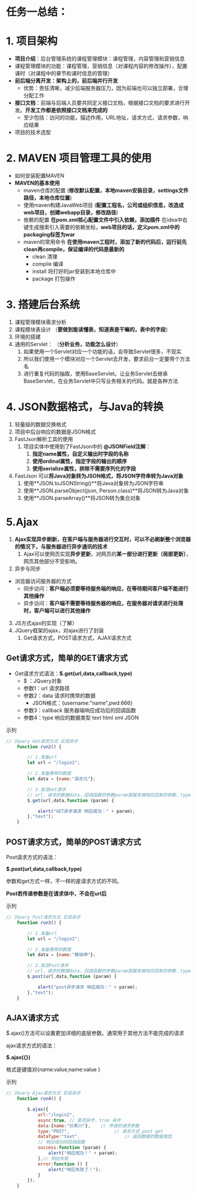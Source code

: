 # 任务一总结：

# 1. 项目架构

* **项目介绍**：后台管理系统的课程管理模块：课程管理，内容管理和营销信息
* 课程管理模块的功能：课程管理，营销信息（对课程内容的修改操作），配置课时（对课程中的章节和课时信息的管理）
* **前后端分离开发：架构上的，前后端并行开发**
  * 优势：责任清晰，减少后端服务器压力，因为前端也可以独立部署，合理分配工作
* **接口文档**：前端与后端人员要共同定义接口文档，根据接口文档的要求进行开发。**开发工作都是依照接口文档来完成的**
  * 至少包括：访问的功能，描述作用，URL地址，请求方式，请求参数，响应结果
* 项目的技术选型

# 2. MAVEN 项目管理工具的使用

* 如何安装配置MAVEN
* **MAVEN的基本使用**
  * maven仓库的配置              (**修改默认配置，本地maven安装目录，settings文件路径，本地仓库位置**)
  * 使用maven构建JavaWeb项目             (**配置工程名，公司或组织信息，改造成web项目，创建webapp目录，修改路径**)     
  * 依赖的配置              **在pom.xml核心配置文件中引入依赖，添加插件** 在idea中右键生成搜索引入需要的依赖坐标，**web项目的话，定义pom.xml中的packaging标签为war**
  * maven的常用命令                   **在使用maven工程时，添加了新的代码后，运行前先clean再compile，保证编译的代码是最新的**  
    * clean            清理
    * compile        编译
    * install           将打好的jar安装到本地仓库中
    * package         打包操作

# 3. 搭建后台系统

1. 课程管理模块需求分析
2. 课程模块表设计                          （**要做到能读懂表，知道表是干嘛的，表中的字段**）
3. 环境的搭建
4. 通用的Servlet：                        （**分析业务，功能怎么设计**）
   1. 如果使用一个Servlet对应一个功能的话，会导致Servlet很多，不现实
   2. 所以我们使用一个模块对应一个Servlet去开发，要求前台一定要带个方法名
   3. 进行重复代码的抽取，使用BaseServlet。让业务Servlet去继承BaseServlet，在业务Servlet中只写业务相关的代码。就是各种方法

# 4. JSON数据格式，与Java的转换

1. 轻量级的数据交换格式
2. 项目中后台响应的数据是JSON格式
3. FastJson解析工具的使用
   1. 项目实体中使用到了FastJson中的 **@JSONField注解**：
      1. **指定name属性，自定义输出时字段的名称**
      2. **使用ordinal属性，指定字段的输出的顺序**
      3. **使用serialize属性，排除不需要序列化的字段**
4. FastJson 可以**将Java对象转为JSON格式，将JSON字符串转为Java对象**
   1. 使用**JSON.toJSONString()**将Java对象转为JSON字符串
   2. 使用**JSON.parseObject(json, Person.class)**将JSON转为Java对象
   3. 使用**JSON.parseArray()**将JSON转为集合对象

# 5.Ajax

1. **Ajax实现异步刷新，在客户端与服务器进行交互时，可以不必刷新整个浏览器的情况下，与服务器进行异步通讯的技术**
   1. Ajax可以使网页实现**异步更新**，对网页的**某一部分进行更新（局部更新）**，网页其他部分不受影响。
2. 异步与同步

* 浏览器访问服务器的方式
  * 同步访问：**客户端必须要等待服务端的响应，在等待期间客户端不能进行其他操作**
  * 异步访问：**客户端不需要等待服务器的响应，在服务器对请求进行处理时，客户端可以进行其他操作**

3. JS方式ajax的实现（了解）
4. JQuery框架的ajax，对ajax进行了封装
   1. Get请求方式，POST请求方式，AJAX请求方式



## Get请求方式，简单的GET请求方式

* Get请求方式语法：**$.get(url,data,callback,type)**
  * $  ：JQuery对象
  * 参数1：url     请求路径
  * 参数2：data    请求时携带的数据
    * JSON格式：{username:"name",pwd:666}
  * 参数3：callback      服务器端响应成功后的回调函数
  * 参数4：type            响应的数据类型           text html  xml  JSON

示列

```js
// JQuery Get请求方式 实现异步
    function run2() {

        // 1.准备url
        let url = "/login2";

        // 2.准备携带的数据
        let data = {name:"吴亦凡"};

        // 3.发送Get请求
        // url，请求的数据data，回调函数的参数param是服务端响应回来的参数，type 响应数据的类型
        $.get(url,data,function (param) {

            alert("GET异步请求 响应成功：" + param);
        },"text");
    }
```

 

## POST请求方式，简单的POST请求方式

Post请求方式的语法：

**$.post(url,data,callback,type)**

参数和get方式一样，不一样的是请求方式的不同。

**Post若传递参数是在请求体中，不会在url后**

示列

```js
// JQuery Post请求方式 实现异步
    function run3() {

        // 1.准备url
        let url = "/login2";

        // 2.准备携带的数据
        let data = {name:"蔡徐坤"};

        // 3.发送Post请求
        // url，请求的数据data，回调函数的参数param是服务端响应回来的参数，type 响应数据的类型
        $.post(url,data,function (param) {

            alert("post异步请求 响应成功：" + param);
        },"text");
    }
```



## AJAX请求方式

$.ajax()方法可以设置更加详细的底层参数。通常用于其他方法不能完成的请求

ajax请求方式的语法：

**$.ajax({})**

格式是键值对{name:value,name:value }

示列

```js
// JQuery Ajax请求方式 实现异步
    function run4() {

        $.ajax({
            url:"/login2",
            async:true, // 是否异步，true 异步
            data:{name:"孙笑川"},    // 传递的请求参数
            type:"POST",                 // 请求方式 post get
            dataType:"text",                 // 返回数据的数据类型
            // 响应成功的回调函数
            success:function (param) {
                alert("响应成功！" + param);
            },// 响应失败
            error:function () {
                alert("响应失败了！");
            }
        });
    }
```

